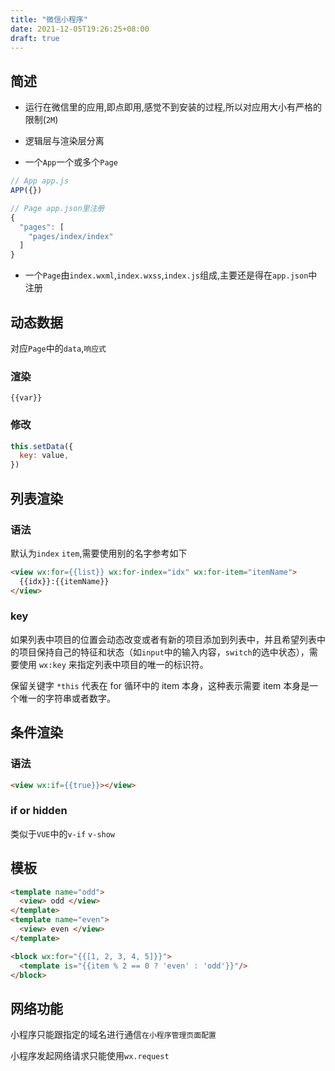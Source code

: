 ```yaml
---
title: "微信小程序"
date: 2021-12-05T19:26:25+08:00
draft: true
---
```


## 简述

+ 运行在微信里的应用,即点即用,感觉不到安装的过程,所以对应用大小有严格的限制(`2M`)

+ 逻辑层与渲染层分离
+ 一个`App`一个或多个`Page`

```javascript
// App app.js
APP({})

// Page app.json里注册
{
  "pages": [
    "pages/index/index"
  ]
}
```

+ 一个`Page`由`index.wxml`,`index.wxss`,`index.js`组成,主要还是得在`app.json`中注册

## 动态数据

对应`Page`中的`data`,`响应式`

### 渲染

```
{{var}}
```

### 修改

```js
this.setData({
  key: value,
})
```

## 列表渲染

### 语法

默认为`index` `item`,需要使用别的名字参考如下

```html
<view wx:for={{list}} wx:for-index="idx" wx:for-item="itemName">
  {{idx}}:{{itemName}}
</view>
```

### key

如果列表中项目的位置会动态改变或者有新的项目添加到列表中，并且希望列表中的项目保持自己的特征和状态（如`input`中的输入内容，`switch`的选中状态），需要使用 `wx:key` 来指定列表中项目的唯一的标识符。

保留关键字 `*this` 代表在 for 循环中的 item 本身，这种表示需要 item 本身是一个唯一的字符串或者数字。

## 条件渲染

### 语法

```html
<view wx:if={{true}}></view>
```

### if or hidden

类似于`VUE`中的`v-if` `v-show`

## 模板

```html
<template name="odd">
  <view> odd </view>
</template>
<template name="even">
  <view> even </view>
</template>

<block wx:for="{{[1, 2, 3, 4, 5]}}">
  <template is="{{item % 2 == 0 ? 'even' : 'odd'}}"/>
</block>
```

## 网络功能

小程序只能跟指定的域名进行通信`在小程序管理页面配置`

小程序发起网络请求只能使用`wx.request`
